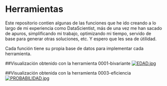 # Herramientas
Este repositorio contien algunas de las funciones que he ido creando a lo largo de mi experiencia como DataScientist, más de una vez me han sacado de apuros,
simplificando mi trabajo, optimizando mi tiempo, servido de base para generar otras soluciones, etc. Y espero que les sea de útilidad.

Cada función tiene su propia base de datos para implementar cada herramienta.


##Visualización obtenido con la herramienta 0001-bivariante
[![EDAD.jpg](https://i.postimg.cc/QtK20Y8v/EDAD.jpg)](https://postimg.cc/hzgZGr70)

##Visualización obtenida con la herramienta 0003-eficiencia
[![PROBABILIDAD.jpg](https://i.postimg.cc/prNg7Qyr/PROBABILIDAD.jpg)](https://postimg.cc/qhLb63sH)

